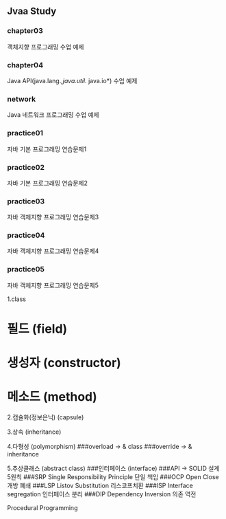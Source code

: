 ## Jvaa Study

### chapter03
객체지향 프로그래밍 수업 예제

### chapter04
Java API(java.lang.*,java.util.* java.io*) 수업 예제

### network
Java 네트워크 프로그래밍 수업 예제

### practice01
자바 기본 프로그래밍 연습문제1

### practice02
자바 기본 프로그래밍 연습문제2

### practice03
자바 객체지향 프로그래밍 연습문제3

### practice04
자바 객체지향 프로그래밍 연습문제4

### practice05
자바 객체지향 프로그래밍 연습문제5

1.class
  # 필드 (field)
  # 생성자 (constructor)
  # 메소드 (method)

2.캡슐화(정보은닉) (capsule)

3.상속 (inheritance)

4.다형성 (polymorphism)
  ###overload -> & class
  ###override -> & inheritance

5.추상클래스 (abstract class)
  ###인터페이스 (interface)
  ###API -> SOLID 설계 5원칙
  ###SRP Single Responsibility Principle 단일 책임
  ###OCP Open Close 개방 폐쇄 
  ###LSP Listov Substitution 리스코프치환
  ###ISP Interface segregation 인터페이스 분리
  ###DIP Dependency Inversion 의존 역전
  
Procedural Programming
